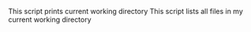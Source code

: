 This script prints current working directory
This script lists all files in my current working directory
